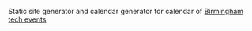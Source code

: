 Static site generator and calendar generator for calendar of [Birmingham tech events](http://calendar.birmingham.io)
